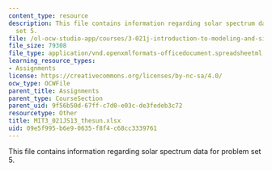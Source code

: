 ```yaml
---
content_type: resource
description: This file contains information regarding solar spectrum data for problem
  set 5.
file: /ol-ocw-studio-app/courses/3-021j-introduction-to-modeling-and-simulation-spring-2012/09e5f995b6e90635f8f4c68cc3339761_MIT3_021JS13_thesun.xlsx
file_size: 79308
file_type: application/vnd.openxmlformats-officedocument.spreadsheetml.sheet
learning_resource_types:
- Assignments
license: https://creativecommons.org/licenses/by-nc-sa/4.0/
ocw_type: OCWFile
parent_title: Assignments
parent_type: CourseSection
parent_uid: 9f56b50d-67ff-c7d0-e03c-de3fedeb3c72
resourcetype: Other
title: MIT3_021JS13_thesun.xlsx
uid: 09e5f995-b6e9-0635-f8f4-c68cc3339761
---
```

This file contains information regarding solar spectrum data for problem set 5.